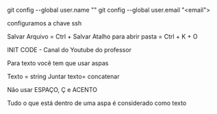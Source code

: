 git config --global user.name "<nome>"
git config --global user.email "<email">

configuramos a chave ssh

Salvar Arquivo = Ctrl + Salvar
Atalho para abrir pasta = Ctrl + K + O

INIT CODE - Canal do Youtube do professor

Para texto você tem que usar aspas

Texto = string
Juntar texto= concatenar

Não usar ESPAÇO, Ç e ACENTO

Tudo o que está dentro de uma aspa é considerado como texto
